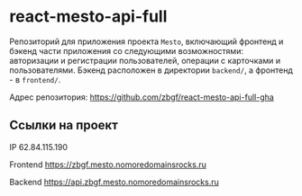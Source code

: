 
# react-mesto-api-full
Репозиторий для приложения проекта `Mesto`, включающий фронтенд и бэкенд части приложения со следующими возможностями: авторизации и регистрации пользователей, операции с карточками и пользователями. Бэкенд расположен в директории `backend/`, а фронтенд - в `frontend/`. 

Адрес репозитория: https://github.com/zbgf/react-mesto-api-full-gha

## Ссылки на проект

IP 62.84.115.190

Frontend https://zbgf.mesto.nomoredomainsrocks.ru

Backend https://api.zbgf.mesto.nomoredomainsrocks.ru
